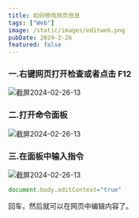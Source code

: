 ```yaml
---
title: 如何修改网页信息
tags: ["Web"]
image: /static/images/editweb.png
pubDate: 2024-2-26
featured: false
---
```


### 一.右键网页打开检查或者点击 F12

<img src="https://cdn.jsdelivr.net/gh/SUNSIR007/picx-images-hosting@master/截屏2024-02-26-13.19.48.7ljq6oykh3.png" alt="截屏2024-02-26-13" />

### 二.打开命令面板

<img src="https://cdn.jsdelivr.net/gh/SUNSIR007/picx-images-hosting@master/截屏2024-02-26-13.20.12.7zq5xk8say.png" alt="截屏2024-02-26-13" />

### 三.在面板中输入指令

<img src="https://cdn.jsdelivr.net/gh/SUNSIR007/picx-images-hosting@master/截屏2024-02-26-13.21.08.2ruvakgvb8.png" alt="截屏2024-02-26-13" />

```javascript
document.body.editContext="true"
```

回车，然后就可以在网页中编辑内容了。

